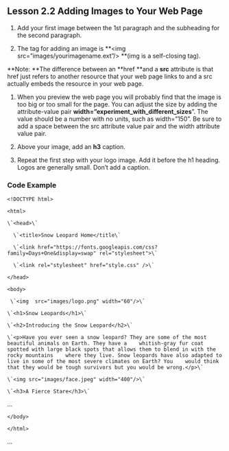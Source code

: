 ## Lesson 2.2 **Adding Images to Your Web Page**

1. Add your first image between the 1st paragraph and the subheading for the second paragraph.

2. The tag for adding an image is **&lt;img src=”images/yourimagename.ext”/&gt; **\(img is a self-closing tag\).

**Note: **The difference between an **href **and a **src** attribute is that href just refers to another resource that your web page links to and a src actually embeds the resource in your web page.

1. When you preview the web page you will probably find that the image is too big or too small for the page. You can adjust the size by adding the attribute-value pair **width=”experiment\_with\_different\_sizes**”. The value should be a number with no units, such as width=”150”. Be sure to add a space between the src attribute value pair and the width attribute value pair.

2. Above your image, add an **h3** caption.

3. Repeat the first step with your logo image. Add it before the h1 heading. Logos are generally small. Don’t add a caption.

### Code Example

`<!DOCTYPE html>`

`<html>`

    \`<head>\`

      \`<title>Snow Leopard Home</title\`

      \`<link href="https://fonts.googleapis.com/css?family=Days+One&display=swap" rel="stylesheet">\`

      \`<link rel="stylesheet" href="style.css" />\`

`</head>`

`<body>`

     \`<img  src="images/logo.png" width="60"/>\`

    \`<h1>Snow Leopards</h1>\`

    \`<h2>Introducing the Snow Leopard</h2>\`

    \`<p>Have you ever seen a snow leopard? They are some of the most beautiful animals on Earth. They have a    whitish-gray fur coat spotted with large black spots that allows them to blend in with the rocky mountains    where they live. Snow leopards have also adapted to live in some of the most severe climates on Earth? You    would think that they would be tough survivors but you would be wrong.</p>\`

    \`<img src="images/face.jpeg" width="400"/>\`

    \`<h3>A Fierce Stare</h3>\`

...

`</body>`

`</html>`

...

